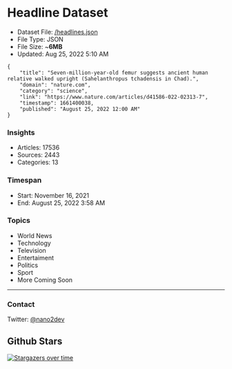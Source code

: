 # Headline Dataset

- Dataset File: [/headlines.json](https://raw.githubusercontent.com/fwd/news/master/headlines.json) 
- File Type: JSON
- File Size: ~**6MB**
- Updated: Aug 25, 2022 5:10 AM

```
{
    "title": "Seven-million-year-old femur suggests ancient human relative walked upright (Sahelanthropus tchadensis in Chad).",
    "domain": "nature.com",
    "category": "science",
    "link": "https://www.nature.com/articles/d41586-022-02313-7",
    "timestamp": 1661400038,
    "published": "August 25, 2022 12:00 AM"
}
```

### Insights

- Articles: 17536
- Sources: 2443
- Categories: 13

### Timespan

- Start: November 16, 2021
- End: August 25, 2022 3:58 AM

### Topics

- World News
- Technology
- Television
- Entertaiment
- Politics
- Sport
- More Coming Soon

---

### Contact 

Twitter: [@nano2dev](https://twitter.com/nano2dev)

## Github Stars

[![Stargazers over time](https://starchart.cc/fwd/news.svg)](https://starchart.cc/fwd/news)
	